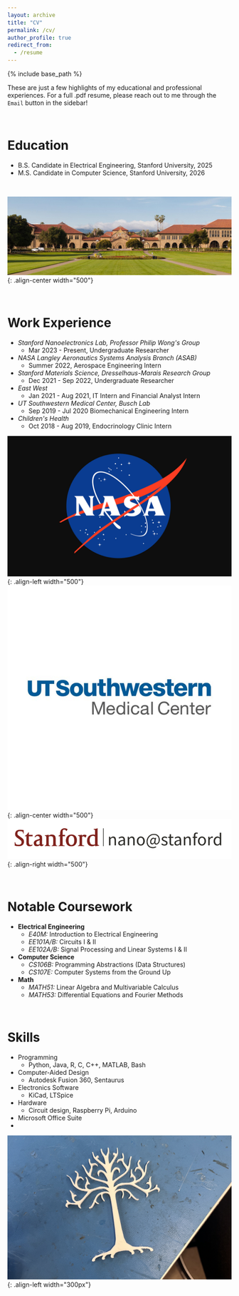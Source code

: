 ```yaml
---
layout: archive
title: "CV"
permalink: /cv/
author_profile: true
redirect_from:
  - /resume
---
```


{% include base_path %}

These are just a few highlights of my educational and professional experiences. For a full .pdf resume, please reach out to me through the `Email` button in the sidebar!

<br/>

Education
======
* B.S. Candidate in Electrical Engineering, Stanford University, 2025
* M.S. Candidate in Computer Science, Stanford University, 2026

<br/>

![POV](/images/stanford.png){: .align-center width="500"}

<br/>

Work Experience
======
* *Stanford Nanoelectronics Lab, Professor Philip Wong's Group*
  * Mar 2023 - Present, Undergraduate Researcher
* *NASA Langley Aeronautics Systems Analysis Branch (ASAB)*
  * Summer 2022, Aerospace Engineering Intern
* *Stanford Materials Science, Dresselhaus-Marais Research Group*
  * Dec 2021 - Sep 2022, Undergraduate Researcher
* *East West*
  * Jan 2021 - Aug 2021, IT Intern and Financial Analyst Intern
* *UT Southwestern Medical Center, Busch Lab*
  * Sep 2019 - Jul 2020 Biomechanical Engineering Intern
* *Children's Health*
  * Oct 2018 - Aug 2019, Endocrinology Clinic Intern

![POV](/images/nasa.png){: .align-left width="500"}
![POV](/images/utsw.png){: .align-center width="500"}
![POV](/images/nano.png){: .align-right width="500"}

<br/>

Notable Coursework
======
* **Electrical Engineering**
  * *E40M:* Introduction to Electrical Engineering
  * *EE101A/B:* Circuits I & II
  * *EE102A/B:* Signal Processing and Linear Systems I & II
* **Computer Science**
  * *CS106B:* Programming Abstractions (Data Structures)
  * *CS107E:* Computer Systems from the Ground Up
* **Math** 
  * *MATH51:* Linear Algebra and Multivariable Calculus
  * *MATH53:* Differential Equations and Fourier Methods
  
<br/>

Skills
======
* Programming
  * Python, Java, R, C, C++, MATLAB, Bash
* Computer-Aided Design
  * Autodesk Fusion 360, Sentaurus
* Electronics Software
  * KiCad, LTSpice
* Hardware
  * Circuit design, Raspberry Pi, Arduino
* Microsoft Office Suite
* 

![Gondor print](/images/gondor.png){: .align-left width="300px"}


<br/>

